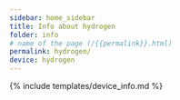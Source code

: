 ```yaml
---
sidebar: home_sidebar
title: Info about hydrogen
folder: info
# name of the page (/{{permalink}}.html)
permalink: hydrogen/
device: hydrogen
---
```

{% include templates/device_info.md %}

